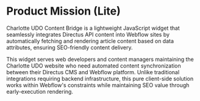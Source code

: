 # Product Mission (Lite)

Charlotte UDO Content Bridge is a lightweight JavaScript widget that seamlessly integrates Directus API content into Webflow sites by automatically fetching and rendering article content based on data attributes, ensuring SEO-friendly content delivery.

This widget serves web developers and content managers maintaining the Charlotte UDO website who need automated content synchronization between their Directus CMS and Webflow platform. Unlike traditional integrations requiring backend infrastructure, this pure client-side solution works within Webflow's constraints while maintaining SEO value through early-execution rendering.